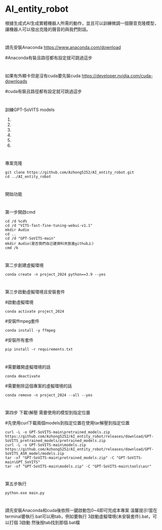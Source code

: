 # AI_entity_robot
根據生成式AI生成實體機器人所需的動作，並且可以訓練微調一個聲音克隆模型，讓機器人可以發出克隆的聲音的與我們對話。
#
請先安裝Anaconda https://www.anaconda.com/download

#Anaconda有裝且路徑都有設定就可跳過這步
#
如果有外顯卡但是沒有cuda要先裝cuda https://developer.nvidia.com/cuda-downloads

#cuda有裝且路徑都有設定就可跳過這步
#
訓練GPT-SoVITS models

1.

2.

3.

4.

5.

6.
#
專案克隆
```
git clone https://github.com/Azhong5252/AI_entity_robot.git
cd ../AI_entity_robot
```
#
開始功能
#
第一步開啟cmd
```
cd /d %cd%
cd /d "VITS-fast-fine-tuning-webui-v1.1"
mkdir Audio
cd ..
cd /d "GPT-SoVITS-main"
mkdir Audio(是否我們自己建資料夾放進github上)
cmd /k
```
#
第二步創建虛擬環境
```
conda create -n project_2024 python==3.9 --yes
```
#
第三步啟動虛擬環境且安裝套件

#啟動虛擬環境
```
conda activate project_2024
```
#安裝ffmpeg套件
```
conda install -y ffmpeg
```
#安裝所有套件
```
pip install -r requirements.txt
```
#
#需要離開虛擬環境的話
```
conda deactivate
```
#需要刪除這個專案的虛擬環境的話
```
conda remove -n project_2024 --all --yes
```
#
第四步 下載\解壓 需要使用的模型到指定位置

#先使用curl下載兩個models到指定位置在使用tar解壓到指定位置
```
curl -L -o GPT-SoVITS-main\pretrained_models.zip https://github.com/Azhong5252/AI_entity_robot/releases/download/GPT-SoVITS_pretrained_models/pretrained_models.zip
curl -L -o GPT-SoVITS-main\models.zip https://github.com/Azhong5252/AI_entity_robot/releases/download/GPT-SoVITS_ASR_model/models.zip
tar -xf "GPT-SoVITS-main\pretrained_models.zip" -C "GPT-SoVITS-main\GPT_SoVITS"
tar -xf "GPT-SoVITS-main\models.zip" -C "GPT-SoVITS-main\tools\asr"
```
#
第五步執行
```
python.exe main.py
```
#
請先安裝Anaconda和cuda後依照一鍵啟動包0~4即可完成本專案
溫馨提示!當在terminal要執行.bat可以用tab，例如要執行 3啟動虛擬環境(未安裝套件).bat，可以打個 3啟動 然後按tab找到那個.bat檔
#
